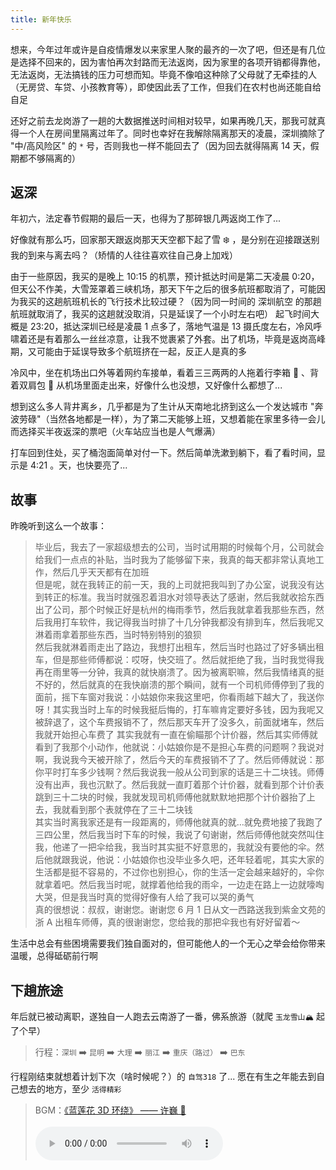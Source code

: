 ```yaml
---
title: 新年快乐
---
```


想来，今年过年或许是自疫情爆发以来家里人聚的最齐的一次了吧，但还是有几位是选择不回来的，因为害怕再次封路而无法返岗，因为家里的各项开销都得靠他，无法返岗，无法搞钱的压力可想而知。毕竟不像咱这种除了父母就了无牵挂的人（无房贷、车贷、小孩教育等），即使因此丢了工作，但我们在农村也尚还能自给自足

还好之前去龙岗游了一趟的大数据推送时间相对较早，如果再晚几天，那我可就真得一个人在房间里隔离过年了。同时也幸好在我解除隔离那天的凌晨，深圳摘除了 "中/高风险区" 的 `*` 号，否则我也一样不能回去了（因为回去就得隔离 14 天，假期都不够隔离的）

## 返深

年初六，法定春节假期的最后一天，也得为了那碎银几两返岗工作了...

好像就有那么巧，回家那天跟返岗那天天空都下起了雪 ❄️ ，是分别在迎接跟送别我的到来与离去吗？（矫情的人往往喜欢往自己身上加戏）

由于一些原因，我买的是晚上 10:15 的机票，预计抵达时间是第二天凌晨 0:20，但天公不作美，大雪笼罩着三峡机场，那天下午之后的很多航班都取消了，可能因为我买的这趟航班机长的飞行技术比较过硬？（因为同一时间的 深圳航空 的那趟航班就取消了，我买的这趟就没取消，只是延误了一个小时左右吧） 起飞时间大概是 23:20，抵达深圳已经是凌晨 1 点多了，落地气温是 13 摄氏度左右，冷风呼啸着还是有着那么一丝丝凉意，让我不觉裹紧了外套。出了机场，毕竟是返岗高峰期，又可能由于延误导致多个航班挤在一起，反正人是真的多

冷风中，坐在机场出口外等着网约车接单，看着三三两两的人拖着行李箱 🧳 、背着双肩包 🎒 从机场里面走出来，好像什么也没想，又好像什么都想了...

想到这么多人背井离乡，几乎都是为了生计从天南地北挤到这么一个发达城市 "奔波劳碌"（当然各地都是一样），为了第二天能够上班，又想着能在家里多待一会儿而选择买半夜返深的票吧（火车站应当也是人气爆满）

打车回到住处，买了桶泡面简单对付一下。然后简单洗漱到躺下，看了看时间，显示是 4:21 。天，也快要亮了...

## 故事

昨晚听到这么一个故事：

> 毕业后，我去了一家超级想去的公司，当时试用期的时候每个月，公司就会给我们一点点的补贴，当时我为了能够留下来，我真的每天都非常认真地工作，然后几乎天天都有在加班<br/>
> 但是呢，就在我转正的前一天，我的上司就把我叫到了办公室，说我没有达到转正的标准。我当时就强忍着泪水对领导表达了感谢，然后我就收拾东西出了公司，那个时候正好是杭州的梅雨季节，然后我就拿着我那些东西，然后我用打车软件，我记得我当时排了十几分钟我都没有排到车，然后我呢又淋着雨拿着那些东西，当时特别特别的狼狈<br/>
> 然后我就淋着雨走出了路边，我想打出租车，然后当时也路过了好多辆出租车，但是那些师傅都说：哎呀，快交班了。然后就拒绝了我，当时我觉得我再在雨里等一分钟，我真的就快崩溃了。因为被离职嘛，然后我情绪真的挺不好的，然后就真的在我快崩溃的那个瞬间，就有一个司机师傅停到了我的面前，摇下车窗对我说：小姑娘你来我这里吧，你看雨越下越大了，我送你呀！其实我当时上车的时候我挺后悔的，打车嘛肯定要好多钱，因为我呢又被辞退了，这个车费报销不了，然后那天车开了没多久，前面就堵车，然后我就开始担心车费了
> 其实我就有一直在偷瞄那个计价器，然后其实师傅就看到了我那个小动作，他就说：小姑娘你是不是担心车费的问题啊？我说对啊，我说我今天被开除了，然后今天的车费报销不了了。然后师傅就说：那你平时打车多少钱啊？然后我说我一般从公司到家的话是三十二块钱。师傅没有出声，我也沉默了。然后我就一直盯着那个计价器，就看到那个计价表跳到三十二块的时候，我就发现司机师傅他就默默地把那个计价器抬了上去，我就看到那个表就停在了三十二块钱<br/>
> 其实当时离我家还是有一段距离的，师傅他就真的就…就免费地接了我跑了三四公里，然后我当时下车的时候，我说了句谢谢，然后师傅他就突然叫住我，他递了一把伞给我，我当时其实挺不好意思的，我就没有要他的伞。然后他就跟我说，他说：小姑娘你也没毕业多久吧，还年轻着呢，其实大家的生活都是挺不容易的，不过你也别担心，你的生活一定会越来越好的，伞你就拿着吧。然后我当时呢，就撑着他给我的雨伞，一边走在路上一边就嚎啕大哭，但是我当时真的觉得好像有人给了我可以哭的勇气<br/>
> 真的很想说：叔叔，谢谢您。谢谢您 6 月 1 日从文一西路送我到紫金文苑的浙 A 出租车师傅，真的很谢谢您，您给我的那把伞我也有好好留着～

生活中总会有些困境需要我们独自面对的，但可能他人的一个无心之举会给你带来温暖，总得砥砺前行啊

## 下趟旅途

年后就已被动离职，遂独自一人跑去云南游了一番，佛系旅游（就爬 `玉龙雪山🏔️` 起了个早）

> 行程：`深圳` ➡️ `昆明` ➡️ `大理` ➡️ `丽江` ➡️ `重庆（路过）` ➡️ `巴东`

行程刚结束就想着计划下次（啥时候呢？）的 `自驾318` 了... 愿在有生之年能去到自己想去的地方，至少 `活得精彩`

> BGM：[《蓝莲花 3D 环绕》 —— 许巍 🎵](https://www.kuwo.cn/play_detail/140663528)<br><br>
> <audio src="https://es-sycdn.kuwo.cn/38351df4fcd2e0ac237e17ecb31bc729/62f81773/resource/n2/2/95/3318051999.mp3" controls autoplay preload="auto"/>